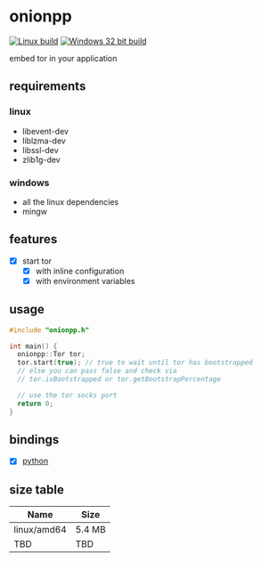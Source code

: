 # onionpp
[![Linux build](https://github.com/nbdy/onionpp/actions/workflows/linux.yml/badge.svg)](https://github.com/nbdy/onionpp/actions/workflows/linux.yml)
[![Windows 32 bit build](https://github.com/nbdy/onionpp/actions/workflows/windows-i686.yml/badge.svg)](https://github.com/nbdy/onionpp/actions/workflows/windows-i686.yml)

embed tor in your application

## requirements

### linux

- libevent-dev
- liblzma-dev
- libssl-dev
- zlib1g-dev

### windows

- all the linux dependencies
- mingw

## features

- [X] start tor
  - [X] with inline configuration
  - [X] with environment variables

## usage

```c++
#include "onionpp.h"

int main() {
  onionpp::Tor tor;
  tor.start(true); // true to wait until tor has bootstrapped
  // else you can pass false and check via
  // tor.isBootstrapped or tor.getBootstrapPercentage

  // use the tor socks port
  return 0;
}
```

## bindings

- [X] [python](https://github.com/nbdy/onionpy)

## size table

| Name        | Size   |
|-------------|--------|
| linux/amd64 | 5.4 MB |
| TBD         | TBD    |
